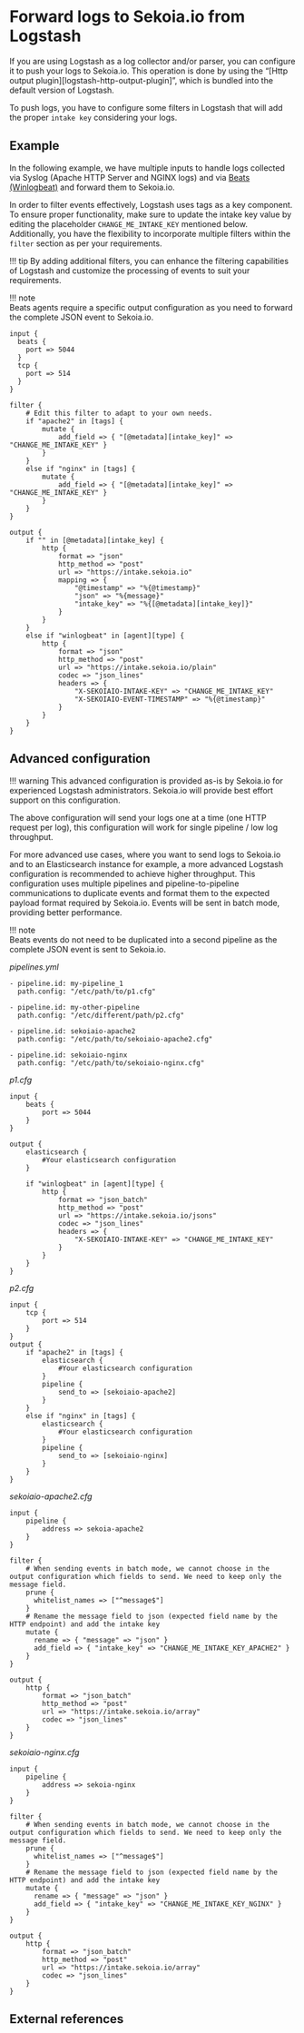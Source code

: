 # Forward logs to Sekoia.io from Logstash

If you are using Logstash as a log collector and/or parser, you can configure it to push your logs to Sekoia.io. This operation is done by using the “[Http output plugin][logstash-http-output-plugin]”, which is bundled into the default version of Logstash.

To push logs, you have to configure some filters in Logstash that will add the proper `intake key` considering your logs.

## Example

In the following example, we have multiple inputs to handle logs collected via Syslog (Apache HTTP Server and NGINX logs) and via [Beats (Winlogbeat)](../integrations/endpoint/winlogbeat.md) and forward them to Sekoia.io. 

In order to filter events effectively, Logstash uses tags as a key component. To ensure proper functionality, make sure to update the intake key value by editing the placeholder `CHANGE_ME_INTAKE_KEY` mentioned below. Additionally, you have the flexibility to incorporate multiple filters within the `filter` section as per your requirements.

!!! tip 
    By adding additional filters, you can enhance the filtering capabilities of Logstash and customize the processing of events to suit your requirements.

!!! note    
    Beats agents require a specific output configuration as you need to forward the complete JSON event to Sekoia.io.

```
input {
  beats {
    port => 5044
  }
  tcp {
    port => 514
  }
}

filter {
    # Edit this filter to adapt to your own needs.
    if "apache2" in [tags] {
        mutate {
            add_field => { "[@metadata][intake_key]" => "CHANGE_ME_INTAKE_KEY" }
        }
    }
    else if "nginx" in [tags] {
        mutate {
            add_field => { "[@metadata][intake_key]" => "CHANGE_ME_INTAKE_KEY" }
        }
    }
}

output {
    if "" in [@metadata][intake_key] {
        http {
            format => "json"
            http_method => "post"
            url => "https://intake.sekoia.io"
            mapping => {
                "@timestamp" => "%{@timestamp}"
                "json" => "%{message}"
                "intake_key" => "%{[@metadata][intake_key]}"
            }
        }
    }
    else if "winlogbeat" in [agent][type] {
        http {
            format => "json"
            http_method => "post"
            url => "https://intake.sekoia.io/plain"
            codec => "json_lines"
            headers => {
                "X-SEKOIAIO-INTAKE-KEY" => "CHANGE_ME_INTAKE_KEY"
                "X-SEKOIAIO-EVENT-TIMESTAMP" => "%{@timestamp}"
            }
        }
    }
}
```

## Advanced configuration

!!! warning
    This advanced configuration is provided as-is by Sekoia.io for experienced Logstash administrators. Sekoia.io will provide best effort support on this configuration.

The above configuration will send your logs one at a time (one HTTP request per log), this configuration will work for single pipeline / low log throughput.

For more advanced use cases, where you want to send logs to Sekoia.io and to an Elasticsearch instance for example, a more advanced Logstash configuration is recommended to achieve higher throughput. This configuration uses multiple pipelines and pipeline-to-pipeline communications to duplicate events and format them to the expected payload format required by Sekoia.io. Events will be sent in batch mode, providing better performance.

!!! note    
    Beats events do not need to be duplicated into a second pipeline as the complete JSON event is sent to Sekoia.io.

*pipelines.yml*
```
- pipeline.id: my-pipeline_1
  path.config: "/etc/path/to/p1.cfg"

- pipeline.id: my-other-pipeline
  path.config: "/etc/different/path/p2.cfg"

- pipeline.id: sekoiaio-apache2
  path.config: "/etc/path/to/sekoiaio-apache2.cfg"

- pipeline.id: sekoiaio-nginx
  path.config: "/etc/path/to/sekoiaio-nginx.cfg"
```

*p1.cfg*
```
input {
    beats {
        port => 5044
    }
}

output {
    elasticsearch {
        #Your elasticsearch configuration
    }

    if "winlogbeat" in [agent][type] {
        http {
            format => "json_batch"
            http_method => "post"
            url => "https://intake.sekoia.io/jsons"
            codec => "json_lines"
            headers => {
                "X-SEKOIAIO-INTAKE-KEY" => "CHANGE_ME_INTAKE_KEY"
            }
        }
    }
}
```

*p2.cfg*
```
input {
    tcp {
        port => 514
    }
}
output {
    if "apache2" in [tags] {
        elasticsearch {
            #Your elasticsearch configuration
        }
        pipeline {
            send_to => [sekoiaio-apache2]
        }
    }
    else if "nginx" in [tags] {
        elasticsearch {
            #Your elasticsearch configuration
        }
        pipeline {
            send_to => [sekoiaio-nginx]
        }
    }
}
```

*sekoiaio-apache2.cfg*
```
input {
    pipeline {
        address => sekoia-apache2
    }
}

filter {
    # When sending events in batch mode, we cannot choose in the output configuration which fields to send. We need to keep only the message field.
    prune {
      whitelist_names => ["^message$"]
    }
    # Rename the message field to json (expected field name by the HTTP endpoint) and add the intake key
    mutate {
      rename => { "message" => "json" }
      add_field => { "intake_key" => "CHANGE_ME_INTAKE_KEY_APACHE2" }
    }
}

output {
    http {
        format => "json_batch"
        http_method => "post"
        url => "https://intake.sekoia.io/array"
        codec => "json_lines"
    }
}
```

*sekoiaio-nginx.cfg*
```
input {
    pipeline {
        address => sekoia-nginx
    }
}

filter {
    # When sending events in batch mode, we cannot choose in the output configuration which fields to send. We need to keep only the message field.
    prune {
      whitelist_names => ["^message$"]
    }
    # Rename the message field to json (expected field name by the HTTP endpoint) and add the intake key
    mutate {
      rename => { "message" => "json" }
      add_field => { "intake_key" => "CHANGE_ME_INTAKE_KEY_NGINX" }
    }
}

output {
    http {
        format => "json_batch"
        http_method => "post"
        url => "https://intake.sekoia.io/array"
        codec => "json_lines"
    }
}
```

## External references

[logstash HTTP output plugin]: https://www.elastic.co/guide/en/logstash/current/plugins-outputs-http.html
[Logstash Multiple Pipelines]: https://www.elastic.co/guide/en/logstash/current/multiple-pipelines.html
[Logstash Pipeline-to-pipeline communication]: https://www.elastic.co/guide/en/logstash/current/pipeline-to-pipeline.html
